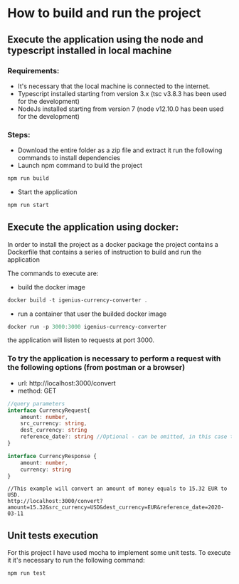 # How to build and run the project

## Execute the application using the node and typescript installed in local machine
### Requirements:
- It's necessary that the local machine is connected to the internet.
- Typescript installed starting from version 3.x (tsc v3.8.3 has been used for the development)
- NodeJs installed starting from version 7 (node v12.10.0 has been used for the development)

### Steps:
- Download the entire folder as a zip file and extract it
run the following commands to install dependencies
- Launch npm command to build the project
```js 
npm run build
```
- Start the application
```js 
npm run start
```

## Execute the application using docker:
In order to install the project as a docker package the project contains a Dockerfile that contains a series of instruction to build and run the application

The commands to execute are:
- build the docker image
```ps1
docker build -t igenius-currency-converter .
```
- run a container that user the builded docker image
```ps1
docker run -p 3000:3000 igenius-currency-converter
```

the application will listen to requests at port 3000.

### To try the application is necessary to perform a request with the following options (from postman or a browser)
- url: http://localhost:3000/convert
- method: GET

```ts
//query parameters
interface CurrencyRequest{
    amount: number,
    src_currency: string,
    dest_currency: string
    reference_date?: string //Optional - can be omitted, in this case the latest exchange rates will be applied
}

interface CurrencyResponse {
    amount: number,
    currency: string
}
```
```
//This example will convert an amount of money equals to 15.32 EUR to USD.
http://localhost:3000/convert?amount=15.32&src_currency=USD&dest_currency=EUR&reference_date=2020-03-11
```

## Unit tests execution
For this project I have used mocha to implement some unit tests. To execute it it's necessary to run the following command:
```ps1
npm run test
```